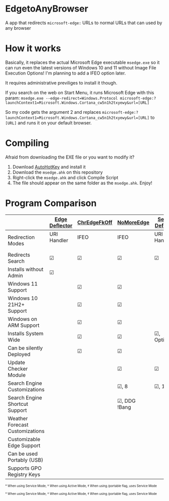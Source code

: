 # EdgetoAnyBrowser
A app that redirects `microsoft-edge:` URLs to normal URLs that can used by any browser

# How it works
Basically, it replaces the actual Microsoft Edge executable `msedge.exe` so it can run even the latest versions of Windows 10 and 11 without Image File Execution Options! I'm planning to add a IFEO option later.

It requires administrative previliges to install it though.

If you search on the web on Start Menu, it runs Microsoft Edge with this param:
`msedge.exe --edge-redirect=Windows.Protocol microsoft-edge:?launchContext1=Microsoft.Windows.Cortana_cw5n1h2txyewy&url=[URL]`

So my code gets the argument 2 and replaces `microsoft-edge:?launchContext1=Microsoft.Windows.Cortana_cw5n1h2txyewy&url=[URL]`
to `[URL]` and runs it on your default browser.

# Compiling
Afraid from downloading the EXE file or you want to modify it?
1. Download [AutoHotKey](https://autohotkey.com/download) and install it
2. Download the `msedge.ahk` on this repository
3. Right-click the `msedge.ahk` and click Compile Script
4. The file should appear on the same folder as the `msedge.ahk`. Enjoy!

# Program Comparison
 |[Edge Deflector](https://github.com/da2x/EdgeDeflector)|[ChrEdgeFkOff](https://github.com/AveYo/fox/blob/main/ChrEdgeFkOff.cmd)|[NoMoreEdge](https://github.com/HarshalKudale/NoMoreEdge)|[Search Deflector](https://github.com/spikespaz/search-deflector)|[MSEdgeRedirect](https://github.com/rcmaehl/MSEdgeRedirect/)
----|----|----|----|----|----
Redirection Modes|URI Handler<br/><br/>|IFEO<br/><br/>|IFEO<br/><br/>|URI Handler<br/><br/>|URI Detection<sup>*</sup><br/>or IFEO<sup>†</sup>
Redirects Search|☑|☑|☑|☑|☑
Installs without Admin|☑| | | |☑<sup>*</sup>
Windows 11 Support| |☑|☑| |☑
Windows 10 21H2+ Support| |☑|☑| |☑
Windows on ARM Support| |☑|☑| |
Installs System Wide| |☑|☑|☑, Optionally|☑<sup>†</sup>
Can be silently Deployed| |☑|☑| |☑
Update Checker Module| | |☑|☑|☑
Search Engine Customizations| | |☑, 8|☑, 14|☑, 9
Search Engine Shortcut Support| | |☑, DDG !Bang| | 
Weather Forecast Customizations| | | | |☑, 6
Customizable Edge Support| | | | |☑<sup>†</sup>
Can be used Portably (USB)| | | | |☑<sup>‡</sup>
Supports GPO Registry Keys| | | | |☑


<sub><sup>\* When using Service Mode, † When using Active Mode, ‡ When using /portable flag, uses Service Mode</sub></sup>


<sub><sup>\* When using Service Mode, † When using Active Mode, ‡ When using /portable flag, uses Service Mode</sub></sup>
